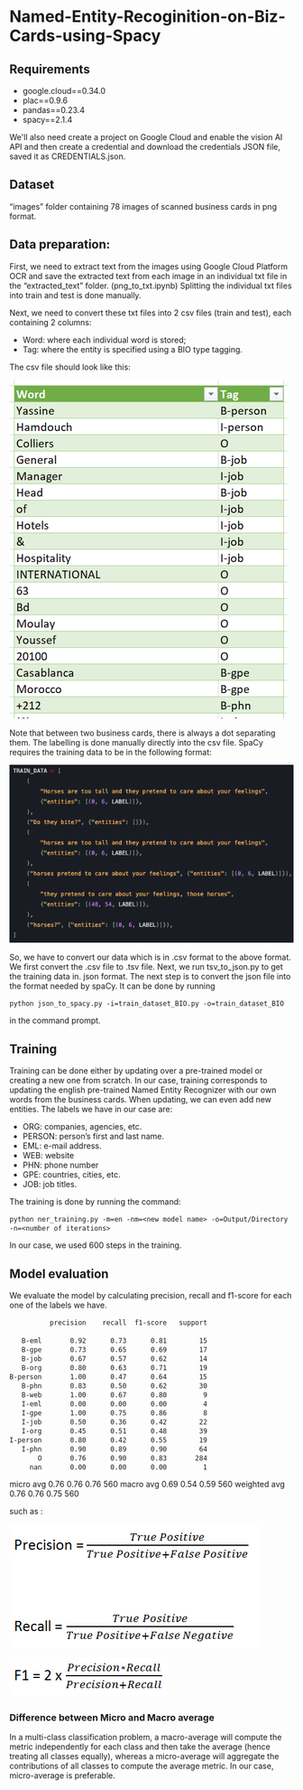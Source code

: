 # Named-Entity-Recoginition-on-Biz-Cards-using-Spacy

## Requirements

* google.cloud==0.34.0
* plac==0.9.6
* pandas==0.23.4
* spacy==2.1.4

We'll also need create a project on Google Cloud and enable the vision AI API and then create a credential and download the credentials JSON file, saved it as CREDENTIALS.json.

## Dataset

“images” folder containing 78 images of scanned business cards in png format.

## Data preparation:

First, we need to extract text from the images using Google Cloud Platform OCR and save the extracted text from each image in an individual txt file in the “extracted_text” folder. (png_to_txt.ipynb)
Splitting the individual txt files into train and test is done manually.

Next, we need to convert these txt files into 2 csv files (train and test), each containing 2 columns:

* Word: where each individual word is stored;
* Tag: where the entity is specified using a BIO type tagging.

The csv file should look like this:

![test_dataset_BIO](test_dataset_BIO.png)

Note that between two business cards, there is always a dot separating them.
The labelling is done manually directly into the csv file.
SpaCy requires the training data to be in the following format:

![SpaCy_format](SpaCy_format.png)

So, we have to convert our data which is in .csv format to the above format. We first convert the .csv file to .tsv file. Next, we run tsv_to_json.py to get the training data in. json format.
The next step is to convert the json file into the format needed by spaCy. It can be done by running
```
python json_to_spacy.py -i=train_dataset_BIO.py -o=train_dataset_BIO
```
in the command prompt.

## Training

Training can be done either by updating over a pre-trained model or creating a new one from scratch.
In our case, training corresponds to updating the english pre-trained Named Entity Recognizer with our own words from the business cards. When updating, we can even add new entities.
The labels we have in our case are:

*	ORG: companies, agencies, etc.
*	PERSON: person’s first and last name.
*	EML: e-mail address.
*	WEB: website
*	PHN: phone number
*	GPE: countries, cities, etc.
*	JOB: job titles.

The training is done by running the command:

```
python ner_training.py -m=en -nm=<new model name> -o=Output/Directory -n=<number of iterations>
```

In our case, we used 600 steps in the training.

## Model evaluation

We evaluate the model by calculating precision, recall and f1-score for each one of the labels we have. 

              precision    recall  f1-score   support

       B-eml       0.92      0.73      0.81        15
       B-gpe       0.73      0.65      0.69        17
       B-job       0.67      0.57      0.62        14
       B-org       0.80      0.63      0.71        19
    B-person       1.00      0.47      0.64        15
       B-phn       0.83      0.50      0.62        30
       B-web       1.00      0.67      0.80         9
       I-eml       0.00      0.00      0.00         4
       I-gpe       1.00      0.75      0.86         8
       I-job       0.50      0.36      0.42        22
       I-org       0.45      0.51      0.48        39
    I-person       0.80      0.42      0.55        19
       I-phn       0.90      0.89      0.90        64
           O       0.76      0.90      0.83       284
         nan       0.00      0.00      0.00         1

   micro avg       0.76      0.76      0.76       560
   macro avg       0.69      0.54      0.59       560
weighted avg       0.76      0.76      0.75       560


such as :

![precision_recall](precision_recall.png)

![f1](f1.png)

### Difference between Micro and Macro average

In a multi-class classification problem, a macro-average will compute the metric independently for each class and then take the average (hence treating all classes equally), whereas a micro-average will aggregate the contributions of all classes to compute the average metric. In our case, micro-average is preferable.
